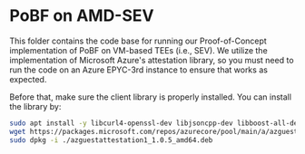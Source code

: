 # PoBF on AMD-SEV

This folder contains the code base for running our Proof-of-Concept implementation of PoBF on VM-based TEEs (i.e., SEV). We utilize the implementation of Microsoft Azure's attestation library, so you must need to run the code on an Azure EPYC-3rd instance to ensure that works as expected.

Before that, make sure the client library is properly installed. You can install the library by:

```sh
sudo apt install -y libcurl4-openssl-dev libjsoncpp-dev libboost-all-dev nlohman-json3-dev
wget https://packages.microsoft.com/repos/azurecore/pool/main/a/azguestattestation1/azguestattestation1_1.0.5_amd64.deb
sudo dpkg -i ./azguestattestation1_1.0.5_amd64.deb
```
